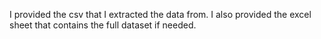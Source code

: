 I provided the csv that I extracted the data from. I also provided the excel sheet that contains the full dataset if needed. 

